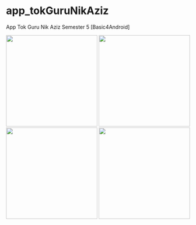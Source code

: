 # app_tokGuruNikAziz

App Tok Guru Nik Aziz
Semester 5 [Basic4Android]




<p align="center">
  <img src="https://cloud.githubusercontent.com/assets/19516809/26527961/e7794aa6-43d1-11e7-8c11-9a2d4f549e0b.png" width="250"/>
  <img src="https://cloud.githubusercontent.com/assets/19516809/26527986/90903474-43d2-11e7-89ff-0a0315e0e907.png" width="250"/>
  <img src="https://cloud.githubusercontent.com/assets/19516809/26527988/9a88973c-43d2-11e7-9133-6994011708cc.png" width="250"/>
  <img src="https://cloud.githubusercontent.com/assets/19516809/26527990/a275fa98-43d2-11e7-9b73-a858a08379d2.png" width="250"/>
</p>
